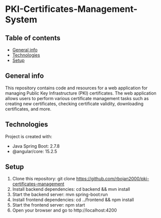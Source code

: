 
# PKI-Certificates-Management-System

## Table of contents
* [General info](#general-info)
* [Technologies](#technologies)
* [Setup](#setup)


## General info
This repository contains code and resources for a web application for managing Public Key Infrastructure (PKI) certificates. The web application allows users to perform various certificate management tasks such as creating new certificates, checking certificate validity, downloading certificates, and more.


## Technologies
Project is created with:
* Java Spring Boot:  2.7.8
* @angular/core:     15.2.5


## Setup
1. Clone this repository: git clone https://github.com/rbojan2000/pki-certificates-management
2. Install backend dependencies: cd backend && mvn install
3. Start the backend server: mvn spring-boot:run
4. Install frontend dependencies: cd ../frontend && npm install
5. Start the frontend server: npm start
6. Open your browser and go to http://localhost:4200
